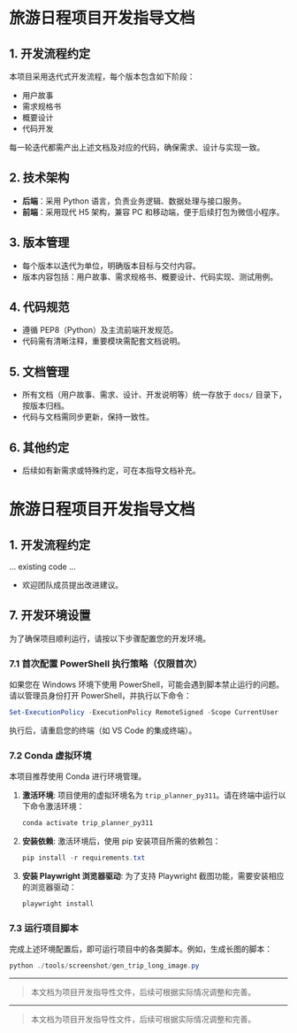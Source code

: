 # 旅游日程项目开发指导文档

## 1. 开发流程约定
本项目采用迭代式开发流程，每个版本包含如下阶段：
- 用户故事
- 需求规格书
- 概要设计
- 代码开发

每一轮迭代都需产出上述文档及对应的代码，确保需求、设计与实现一致。

## 2. 技术架构
- **后端**：采用 Python 语言，负责业务逻辑、数据处理与接口服务。
- **前端**：采用现代 H5 架构，兼容 PC 和移动端，便于后续打包为微信小程序。

## 3. 版本管理
- 每个版本以迭代为单位，明确版本目标与交付内容。
- 版本内容包括：用户故事、需求规格书、概要设计、代码实现、测试用例。

## 4. 代码规范
- 遵循 PEP8（Python）及主流前端开发规范。
- 代码需有清晰注释，重要模块需配套文档说明。

## 5. 文档管理
- 所有文档（用户故事、需求、设计、开发说明等）统一存放于 `docs/` 目录下，按版本归档。
- 代码与文档需同步更新，保持一致性。

## 6. 其他约定
- 后续如有新需求或特殊约定，可在本指导文档补充。
# 旅游日程项目开发指导文档

## 1. 开发流程约定
... existing code ...
- 欢迎团队成员提出改进建议。

## 7. 开发环境设置

为了确保项目顺利运行，请按以下步骤配置您的开发环境。

### 7.1 首次配置 PowerShell 执行策略（仅限首次）

如果您在 Windows 环境下使用 PowerShell，可能会遇到脚本禁止运行的问题。请以管理员身份打开 PowerShell，并执行以下命令：

```powershell
Set-ExecutionPolicy -ExecutionPolicy RemoteSigned -Scope CurrentUser
```

执行后，请重启您的终端（如 VS Code 的集成终端）。

### 7.2 Conda 虚拟环境

本项目推荐使用 Conda 进行环境管理。

1.  **激活环境**:
    项目使用的虚拟环境名为 `trip_planner_py311`。请在终端中运行以下命令激活环境：
    ```powershell
    conda activate trip_planner_py311
    ```

2.  **安装依赖**:
    激活环境后，使用 pip 安装项目所需的依赖包：
    ```powershell
    pip install -r requirements.txt
    ```

3.  **安装 Playwright 浏览器驱动**:
    为了支持 Playwright 截图功能，需要安装相应的浏览器驱动：
    ```powershell
    playwright install
    ```

### 7.3 运行项目脚本

完成上述环境配置后，即可运行项目中的各类脚本。例如，生成长图的脚本：

```powershell
python ./tools/screenshot/gen_trip_long_image.py
```

---

> 本文档为项目开发指导性文件，后续可根据实际情况调整和完善。


---

> 本文档为项目开发指导性文件，后续可根据实际情况调整和完善。
